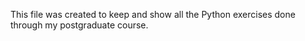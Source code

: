 This file was created to keep and show all the Python exercises done through my postgraduate course.
